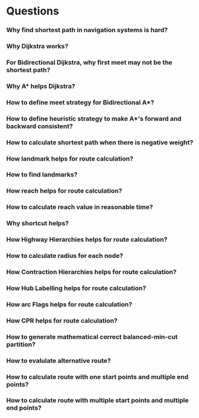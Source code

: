 # Questions


### Why find shortest path in navigation systems is hard?


### Why Dijkstra works?  


### For Bidirectional Dijkstra, why first meet may not be the shortest path?  

### Why A* helps Dijkstra?  

### How to define meet strategy for Bidirectional A*?  

### How to define heuristic strategy to make A*'s forward and backward consistent?  

### How to calculate shortest path when there is negative weight?   

### How landmark helps for route calculation?  

### How to find landmarks?  

### How reach helps for route calculation?  

### How to calculate reach value in reasonable time?  

### Why shortcut helps?  

### How Highway Hierarchies helps for route calculation?   

### How to calculate radius for each node?  


### How Contraction Hierarchies helps for route calculation?  


### How Hub Labelling helps for route calculation?  

### How arc Flags helps for route calculation?  


### How CPR helps for route calculation?  

### How to generate mathematical correct balanced-min-cut partition?  


### How to evalulate alternative route?  


### How to calculate route with one start points and multiple end points?  


### How to calculate route with multiple start points and multiple end points?  


